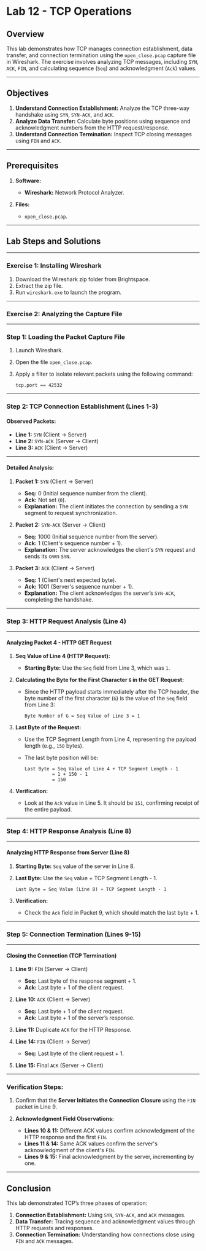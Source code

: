 # Lab 12 - TCP Operations

## Overview
This lab demonstrates how TCP manages connection establishment, data transfer, and connection termination using the `open_close.pcap` capture file in Wireshark. The exercise involves analyzing TCP messages, including `SYN`, `ACK`, `FIN`, and calculating sequence (`Seq`) and acknowledgment (`Ack`) values.  

---

## Objectives 

1. **Understand Connection Establishment:** Analyze the TCP three-way handshake using `SYN`, `SYN-ACK`, and `ACK`.  
2. **Analyze Data Transfer:** Calculate byte positions using sequence and acknowledgment numbers from the HTTP request/response.  
3. **Understand Connection Termination:** Inspect TCP closing messages using `FIN` and `ACK`.  

---

## Prerequisites

1. **Software:**  
   - **Wireshark:** Network Protocol Analyzer.  

2. **Files:**  
   - `open_close.pcap`.  
---

## Lab Steps and Solutions  

---

### Exercise 1: Installing Wireshark

1. Download the Wireshark zip folder from Brightspace.  
2. Extract the zip file.  
3. Run `wireshark.exe` to launch the program.  

---

### Exercise 2: Analyzing the Capture File

---

### **Step 1: Loading the Packet Capture File**  

1. Launch Wireshark.  
2. Open the file `open_close.pcap`.  
3. Apply a filter to isolate relevant packets using the following command:  

   ```shell
   tcp.port == 42532
   ```

---

### **Step 2: TCP Connection Establishment (Lines 1-3)**  

#### **Observed Packets:**  

- **Line 1:** `SYN` (Client → Server)  
- **Line 2:** `SYN-ACK` (Server → Client)  
- **Line 3:** `ACK` (Client → Server)  

---

#### **Detailed Analysis:**  

1. **Packet 1:** `SYN` (Client → Server)  
   - **Seq:** 0 (Initial sequence number from the client).  
   - **Ack:** Not set (`0`).  
   - **Explanation:** The client initiates the connection by sending a `SYN` segment to request synchronization.

2. **Packet 2:** `SYN-ACK` (Server → Client)  
   - **Seq:** 1000 (Initial sequence number from the server).  
   - **Ack:** 1 (Client's sequence number + 1).  
   - **Explanation:** The server acknowledges the client's `SYN` request and sends its own `SYN`.  

3. **Packet 3:** `ACK` (Client → Server)  
   - **Seq:** 1 (Client's next expected byte).  
   - **Ack:** 1001 (Server's sequence number + 1).  
   - **Explanation:** The client acknowledges the server’s `SYN-ACK`, completing the handshake.

---

### **Step 3: HTTP Request Analysis (Line 4)**  

---

#### **Analyzing Packet 4 - HTTP GET Request**  

1. **Seq Value of Line 4 (HTTP Request):**  
   - **Starting Byte:** Use the `Seq` field from Line 3, which was `1`.  

2. **Calculating the Byte for the First Character `G` in the GET Request:**  
   - Since the HTTP payload starts immediately after the TCP header, the byte number of the first character (`G`) is the value of the `Seq` field from Line 3:  

     ```
     Byte Number of G = Seq Value of Line 3 = 1
     ```

3. **Last Byte of the Request:**  
   - Use the TCP Segment Length from Line 4, representing the payload length (e.g., `150` bytes).  
   - The last byte position will be:  

     ```
     Last Byte = Seq Value of Line 4 + TCP Segment Length - 1
               = 1 + 150 - 1
               = 150
     ```

4. **Verification:**  
   - Look at the `Ack` value in Line 5. It should be `151`, confirming receipt of the entire payload.

---

### **Step 4: HTTP Response Analysis (Line 8)**  

---

#### **Analyzing HTTP Response from Server (Line 8)**  

1. **Starting Byte:** `Seq` value of the server in Line 8.  

2. **Last Byte:** Use the `Seq` value + TCP Segment Length - 1.  

   ```
   Last Byte = Seq Value (Line 8) + TCP Segment Length - 1
   ```

3. **Verification:**  
   - Check the `Ack` field in Packet 9, which should match the last byte + 1.

---

### **Step 5: Connection Termination (Lines 9-15)**  

---

#### **Closing the Connection (TCP Termination)**  

1. **Line 9:** `FIN` (Server → Client)  
   - **Seq:** Last byte of the response segment + 1.  
   - **Ack:** Last byte + 1 of the client request.

2. **Line 10:** `ACK` (Client → Server)  
   - **Seq:** Last byte + 1 of the client request.  
   - **Ack:** Last byte + 1 of the server’s response.  

3. **Line 11:** Duplicate `ACK` for the HTTP Response.  

4. **Line 14:** `FIN` (Client → Server)  
   - **Seq:** Last byte of the client request + 1.  

5. **Line 15:** Final `ACK` (Server → Client)  

---

### **Verification Steps:**  

1. Confirm that the **Server Initiates the Connection Closure** using the `FIN` packet in Line 9.  

2. **Acknowledgment Field Observations:**  
   - **Lines 10 & 11:** Different ACK values confirm acknowledgment of the HTTP response and the first `FIN`.  
   - **Lines 11 & 14:** Same ACK values confirm the server's acknowledgment of the client's `FIN`.  
   - **Lines 9 & 15:** Final acknowledgment by the server, incrementing by one.

---

## **Conclusion**  

This lab demonstrated TCP’s three phases of operation:  

1. **Connection Establishment:** Using `SYN`, `SYN-ACK`, and `ACK` messages.  
2. **Data Transfer:** Tracing sequence and acknowledgment values through HTTP requests and responses.  
3. **Connection Termination:** Understanding how connections close using `FIN` and `ACK` messages.